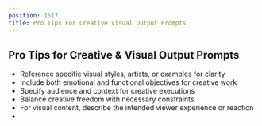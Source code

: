 ```yaml
---
position: 1517
title: Pro Tips For Creative Visual Output Prompts
---
```


## Pro Tips for Creative & Visual Output Prompts



- Reference specific visual styles, artists, or examples for clarity
- Include both emotional and functional objectives for creative work
- Specify audience and context for creative executions
- Balance creative freedom with necessary constraints
- For visual content, describe the intended viewer experience or reaction
-